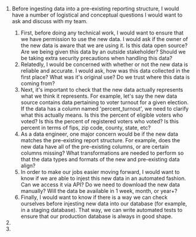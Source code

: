 1. Before ingesting data into a pre-existing reporting structure, I would have a number of logistical and conceptual questions I would want to ask and discuss with my team.

   1. First, before doing any technical work, I would want to ensure that we have permission to use the new data. I would ask if the owner of the new data is aware that we are using it. Is this data open source? Are we being given this data by an outside stakeholder? Should we be taking extra security precautions when handling this data?
   2. Relatedly, I would be concerned with whether or not the new data is reliable and accurate. I would ask, how was this data collected in the first place? What was it's original use? Do we trust where this data is coming from?
   3. Next, it's important to check that the new data actually represents what we think it represents. For example, let's say the new data source contains data pertaining to voter turnout for a given election. If the data has a column named 'percent_turnout', we need to clarify what this actually means. Is this the percent of eligible voters who voted? Is this the percent of registered voters who voted? Is this percent in terms of fips, zip code, county, state, etc?
   4. As a data engineer, one major concern would be if the new data matches the pre-existing report structure. For example, does the new data have all of the pre-existing columns, or are certain columns missing? What transformations are needed to perform so that the data types and formats of the new and pre-existing data align?
   5. In order to make our jobs easier moving forward, I would want to know if we are able to injest this new data in an automated fashion. Can we access it via API? Do we need to download the new data manually? Will the data be available in 1 week, month, or year+?
   6. Finally, I would want to know if there is a way we can check ourselves before injesting new data into our database (for example, in a staging database). That way, we can write automated tests to ensure that our production database is always in good shape.

2.

3.
